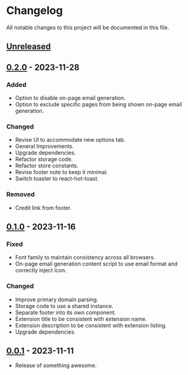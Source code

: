 # Changelog

All notable changes to this project will be documented in this file.

## [Unreleased]

## [0.2.0] - 2023-11-28

### Added

- Option to disable on-page email generation.
- Option to exclude specific pages from being shown on-page email generation.

### Changed

- Revise UI to accommodate new options tab.
- General Improvements.
- Upgrade dependencies.
- Refactor storage code.
- Refactor store constants.
- Revise footer note to keep it minimal.
- Switch toaster to react-hot-toast.

### Removed

- Credit link from footer.

## [0.1.0] - 2023-11-16

### Fixed

- Font family to maintain consistency across all browsers.
- On-page email generation content script to use email format and correctly inject icon.

### Changed

- Improve primary domain parsing.
- Storage code to use a shared instance.
- Separate footer into its own component.
- Extension title to be consistent with extension name.
- Extension description to be consistent with extension listing.
- Upgrade dependencies.

## [0.0.1] - 2023-11-11

- Release of something awesome.

[unreleased]: https://github.com/irazasyed/email-masker/compare/0.2.0...HEAD
[0.2.0]: https://github.com/irazasyed/email-masker/compare/0.1.0...0.2.0
[0.1.0]: https://github.com/irazasyed/email-masker/compare/0.0.1...0.1.0
[0.0.1]: https://github.com/irazasyed/email-masker/releases/tag/0.0.1
